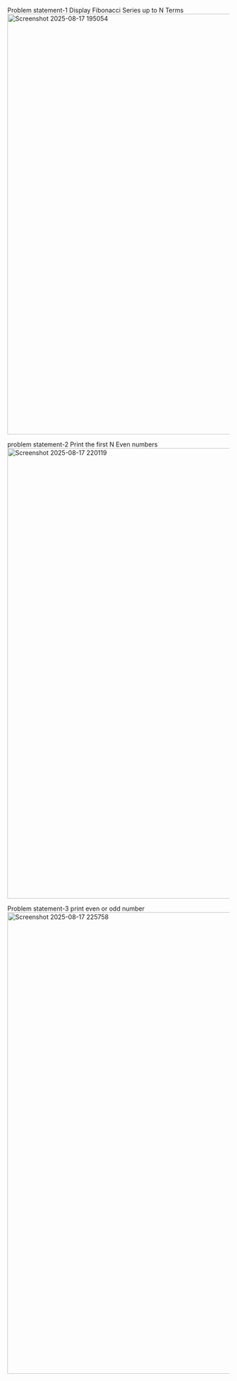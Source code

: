 Problem statement-1
Display Fibonacci Series up to N Terms
<img width="1888" height="954" alt="Screenshot 2025-08-17 195054" src="https://github.com/user-attachments/assets/c9ba9d2a-34f3-4b6d-9ae1-21c17cd4ba84" />


problem statement-2
Print the first N Even numbers
<img width="1907" height="1022" alt="Screenshot 2025-08-17 220119" src="https://github.com/user-attachments/assets/0e051cba-8975-483c-abe1-c658a5ef11e5" />


Problem statement-3
print even or odd number
<img width="1911" height="1047" alt="Screenshot 2025-08-17 225758" src="https://github.com/user-attachments/assets/8698437b-861e-40e6-8622-da23c8bd8f33" />



